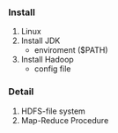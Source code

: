 ### Install
1. Linux 
2. Install JDK
    - enviroment ($PATH)
3. Install Hadoop
    - config file
    
    
### Detail
1. HDFS-file system
2. Map-Reduce Procedure 
